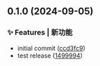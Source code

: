

## 0.1.0 (2024-09-05)


### ✨ Features | 新功能

* initial commit ([ccd3fc9](https://github.com/pian8023/PianUI/commit/ccd3fc9a8fcbcc38891d139e053ad022dc4d9d0e))
* test release ([1499994](https://github.com/pian8023/PianUI/commit/14999948cb4f0bd3ec28599694e9afa5c7d18cee))
